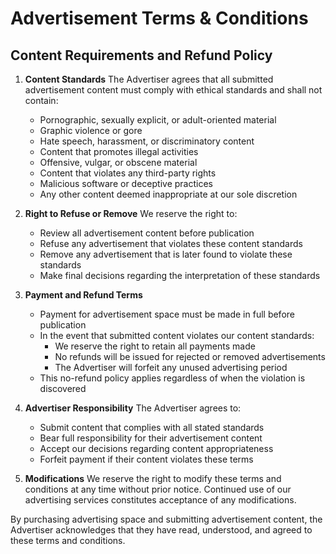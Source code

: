 # Advertisement Terms & Conditions

## Content Requirements and Refund Policy

1. **Content Standards**
   The Advertiser agrees that all submitted advertisement content must comply with ethical standards and shall not contain:
   - Pornographic, sexually explicit, or adult-oriented material
   - Graphic violence or gore
   - Hate speech, harassment, or discriminatory content
   - Content that promotes illegal activities
   - Offensive, vulgar, or obscene material
   - Content that violates any third-party rights
   - Malicious software or deceptive practices
   - Any other content deemed inappropriate at our sole discretion

2. **Right to Refuse or Remove**
   We reserve the right to:
   - Review all advertisement content before publication
   - Refuse any advertisement that violates these content standards
   - Remove any advertisement that is later found to violate these standards
   - Make final decisions regarding the interpretation of these standards

3. **Payment and Refund Terms**
   - Payment for advertisement space must be made in full before publication
   - In the event that submitted content violates our content standards:
     - We reserve the right to retain all payments made
     - No refunds will be issued for rejected or removed advertisements
     - The Advertiser will forfeit any unused advertising period
   - This no-refund policy applies regardless of when the violation is discovered

4. **Advertiser Responsibility**
   The Advertiser agrees to:
   - Submit content that complies with all stated standards
   - Bear full responsibility for their advertisement content
   - Accept our decisions regarding content appropriateness
   - Forfeit payment if their content violates these terms

5. **Modifications**
   We reserve the right to modify these terms and conditions at any time without prior notice. Continued use of our advertising services constitutes acceptance of any modifications.

By purchasing advertising space and submitting advertisement content, the Advertiser acknowledges that they have read, understood, and agreed to these terms and conditions.
